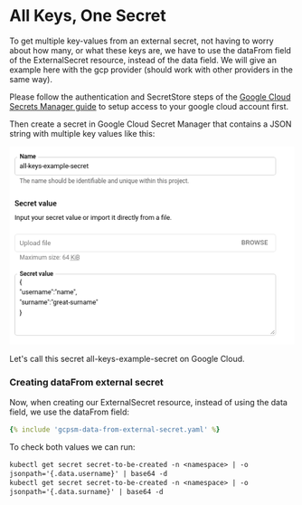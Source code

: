 # All Keys, One Secret

To get multiple key-values from an external secret, not having to worry about how many, or what these keys are, we have to use the dataFrom field of the ExternalSecret resource, instead of the data field. We will give an example here with the gcp provider (should work with other providers in the same way).

Please follow the authentication and SecretStore steps of the [Google Cloud Secrets Manager guide](provider-google-secrets-manager.md) to setup access to your google cloud account first.

Then create a secret in Google Cloud Secret Manager that contains a JSON string with multiple key values like this:

![secret-value](./pictures/screenshot_json_string_gcp_secret_value.png)

Let's call this secret all-keys-example-secret on Google Cloud.


### Creating dataFrom external secret

Now, when creating our ExternalSecret resource, instead of using the data field, we use the dataFrom field:

```yaml
{% include 'gcpsm-data-from-external-secret.yaml' %}
```

To check both values we can run:

```
kubectl get secret secret-to-be-created -n <namespace> | -o jsonpath='{.data.username}' | base64 -d
kubectl get secret secret-to-be-created -n <namespace> | -o jsonpath='{.data.surname}' | base64 -d
```